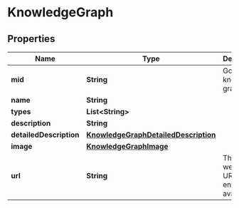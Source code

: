 

# KnowledgeGraph

## Properties

Name | Type | Description | Notes
------------ | ------------- | ------------- | -------------
**mid** | **String** | Google knowledge graph id. |  [optional]
**name** | **String** |  |  [optional]
**types** | **List&lt;String&gt;** |  |  [optional]
**description** | **String** |  |  [optional]
**detailedDescription** | [**KnowledgeGraphDetailedDescription**](KnowledgeGraphDetailedDescription.md) |  |  [optional]
**image** | [**KnowledgeGraphImage**](KnowledgeGraphImage.md) |  |  [optional]
**url** | **String** | The official website URL of the entity, if available. |  [optional]



